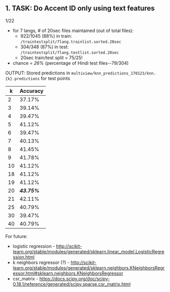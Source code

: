 ## 1. TASK: Do Accent ID only using text features
1/22
- for 7 langs, # of 20sec files maintained (out of total files): 
	- 922/1045 (88%) in train: `/traintestsplit/7lang.trainlist.sorted.20sec`
	- 304/348 (87%) in test: `/traintestsplit/7lang.testlist.sorted.20sec`
	- 20sec train/test split = 75/25!
- chance = *26%* (percentage of Hindi test files--79/304)

OUTPUT:
Stored predictions in `multiview/knn_predictions_170123/knn.{k}.predictions` for test points

| k | Accuracy |
----|----------|
| 2 | 37.17% |
| 3 | 39.14% |
| 4 | 39.47% |
| 5 | 41.12% |
| 6 | 39.47% |
| 7 | 40.13% |
| 8 | 41.45% |
| 9 | 41.78% |
| 10 | 41.12% |
| 18 | 41.12% |
| 19 | 41.12% |
| 20 | ***43.75%*** |
| 21 | 42.11% |
| 25 | 40.79% |
| 30 | 39.47% |
| 40 | 40.79% |

For future:
- logistic regression - http://scikit-learn.org/stable/modules/generated/sklearn.linear_model.LogisticRegression.html
- k neighbors regressor (?) - http://scikit-learn.org/stable/modules/generated/sklearn.neighbors.KNeighborsRegressor.html#sklearn.neighbors.KNeighborsRegressor
- csr\_matrix - https://docs.scipy.org/doc/scipy-0.18.1/reference/generated/scipy.sparse.csr_matrix.html